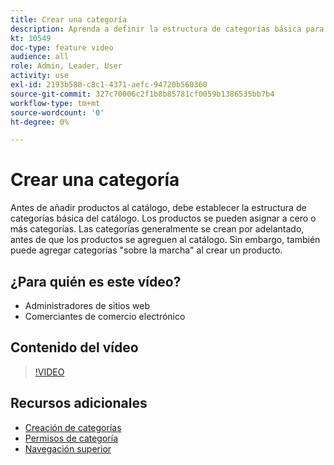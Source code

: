 ```yaml
---
title: Crear una categoría
description: Aprenda a definir la estructura de categorías básica para su catálogo de productos.
kt: 10549
doc-type: feature video
audience: all
role: Admin, Leader, User
activity: use
exl-id: 2193b580-c8c1-4371-aefc-94720b560360
source-git-commit: 327c70006c2f1b8b85781cf0059b1386535bb7b4
workflow-type: tm+mt
source-wordcount: '0'
ht-degree: 0%

---
```


# Crear una categoría

Antes de añadir productos al catálogo, debe establecer la estructura de categorías básica del catálogo. Los productos se pueden asignar a cero o más categorías. Las categorías generalmente se crean por adelantado, antes de que los productos se agreguen al catálogo. Sin embargo, también puede agregar categorías &quot;sobre la marcha&quot; al crear un producto.

## ¿Para quién es este vídeo?

- Administradores de sitios web
- Comerciantes de comercio electrónico

## Contenido del vídeo

>[!VIDEO](https://video.tv.adobe.com/v/343746?quality=12&learn=on)

## Recursos adicionales

- [Creación de categorías](https://docs.magento.com/user-guide/catalog/category-create.html)
- [Permisos de categoría](https://docs.magento.com/user-guide/catalog/category-permissions.html)
- [Navegación superior](https://docs.magento.com/user-guide/catalog/navigation-top.html)

